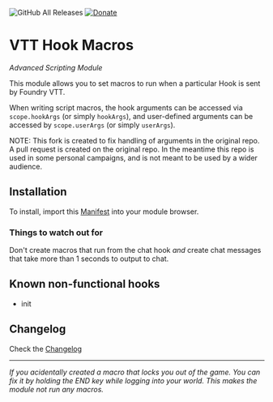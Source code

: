 ![GitHub All Releases](https://img.shields.io/github/downloads/ardittristan/HookMacros/total)
[![Donate](https://img.shields.io/badge/Donate-PayPal-Green.svg)](https://www.paypal.com/cgi-bin/webscr?cmd=_s-xclick&hosted_button_id=TF3LJHWV9U7HN)

# VTT Hook Macros

*Advanced Scripting Module*

This module allows you to set macros to run when a particular Hook is sent by Foundry VTT.

When writing script macros, the hook arguments can be accessed via `scope.hookArgs` (or simply `hookArgs`), and user-defined arguments can be accessed by `scope.userArgs` (or simply `userArgs`).

NOTE: This fork is created to fix handling of arguments in the original repo. A pull request is created on the original repo. In the meantime this repo is used in some personal campaigns, and is not meant to be used by a wider audience.

## Installation

To install, import this [Manifest](https://raw.githubusercontent.com/ardittristan/HookMacros/master/module.json) into your module browser.

### Things to watch out for

Don't create macros that run from the chat hook *and* create chat messages that take more than 1 seconds to output to chat.

## Known non-functional hooks

* init

## Changelog

Check the [Changelog](https://github.com/ardittristan/HookMacros/blob/master/CHANGELOG.md)

---

*If you acidentally created a macro that locks you out of the game. You can fix it by holding the END key while logging into your world. This makes the module not run any macros.*
